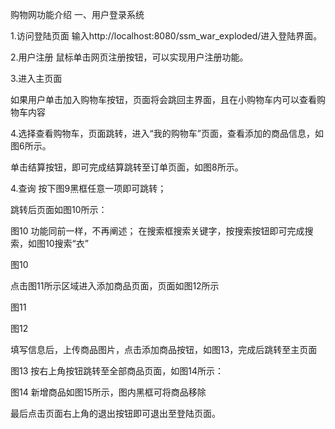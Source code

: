 购物网功能介绍
一、用户登录系统

1.访问登陆页面
输入http://localhost:8080/ssm_war_exploded/进入登陆界面。

2.用户注册
鼠标单击网页注册按钮，可以实现用户注册功能。

3.进入主页面

如果用户单击加入购物车按钮，页面将会跳回主界面，且在小购物车内可以查看购物车内容



4.选择查看购物车，页面跳转，进入“我的购物车”页面，查看添加的商品信息，如图6所示。



单击结算按钮，即可完成结算跳转至订单页面，如图8所示。



4.查询
按下图9黑框任意一项即可跳转；


跳转后页面如图10所示：

图10
功能同前一样，不再阐述；
在搜索框搜索关键字，按搜索按钮即可完成搜索，如图10搜索“衣”

图10

点击图11所示区域进入添加商品页面，页面如图12所示
 
图11

图12

填写信息后，上传商品图片，点击添加商品按钮，如图13，完成后跳转至主页面

图13
按右上角按钮跳转至全部商品页面，如图14所示：

图14
新增商品如图15所示，图内黑框可将商品移除

最后点击页面右上角的退出按钮即可退出至登陆页面。
